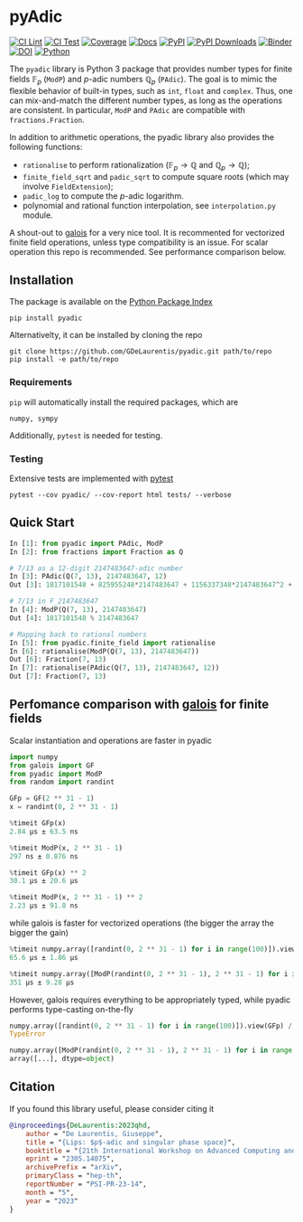 # pyAdic

[![CI Lint](https://github.com/GDeLaurentis/pyadic/actions/workflows/ci_lint.yml/badge.svg)](https://github.com/GDeLaurentis/pyadic/actions/workflows/ci_lint.yml)
[![CI Test](https://github.com/GDeLaurentis/pyadic/actions/workflows/ci_test.yml/badge.svg)](https://github.com/GDeLaurentis/pyadic/actions/workflows/ci_test.yml)
[![Coverage](https://img.shields.io/badge/Coverage-89%25-greenyellow?labelColor=2a2f35)](https://github.com/GDeLaurentis/pyadic/actions)
[![Docs](https://github.com/GDeLaurentis/pyadic/actions/workflows/cd_docs.yml/badge.svg?label=Docs)](https://gdelaurentis.github.io/pyadic/)
[![PyPI](https://img.shields.io/pypi/v/pyadic?label=PyPI)](https://pypi.org/project/pyadic/)
[![PyPI Downloads](https://img.shields.io/pypi/dm/pyadic.svg?label=PyPI%20downloads)](https://pypistats.org/packages/pyadic)
[![Binder](https://mybinder.org/badge_logo.svg)](https://mybinder.org/v2/gh/GDeLaurentis/pyadic/HEAD)
[![DOI](https://zenodo.org/badge/519290930.svg)](https://zenodo.org/doi/10.5281/zenodo.11114230)
[![Python](https://img.shields.io/pypi/pyversions/pyadic?label=Python)](https://pypi.org/project/pyadic/)


The `pyadic` library is Python 3 package that provides number types for finite fields $\mathbb{F}_p$ (`ModP`) and $p$-adic numbers $\mathbb{Q}_p$ (`PAdic`). The goal is to mimic the flexible behavior of built-in types, such as `int`, `float` and `complex`. Thus, one can mix-and-match the different number types, as long as the operations are consistent. In particular, `ModP` and `PAdic` are compatible with `fractions.Fraction`.

In addition to arithmetic operations, the pyadic library also provides the following functions:

- `rationalise` to perform rationalization ($\mathbb{F}_p\rightarrow \mathbb{Q}$ and $\mathbb{Q}_p \rightarrow \mathbb{Q}$);
- `finite_field_sqrt` and `padic_sqrt` to compute square roots (which may involve `FieldExtension`);
- `padic_log` to compute the $p$-adic logarithm.
- polynomial and rational function interpolation, see `interpolation.py` module.

A shout-out to [galois](https://github.com/mhostetter/galois) for a very nice tool. It is recommented for vectorized finite field operations, unless type compatibility is an issue. For scalar operation this repo is recommended. See performance comparison below.

## Installation
The package is available on the [Python Package Index](https://pypi.org/project/pyadic/)
```console
pip install pyadic
```
Alternativelty, it can be installed by cloning the repo
```console
git clone https://github.com/GDeLaurentis/pyadic.git path/to/repo
pip install -e path/to/repo
```

### Requirements
`pip` will automatically install the required packages, which are
```
numpy, sympy
```
Additionally, `pytest` is needed for testing.

### Testing
Extensive tests are implemented with [pytest](https://github.com/pytest-dev/pytest)

```console
pytest --cov pyadic/ --cov-report html tests/ --verbose
```

## Quick Start

```python
In [1]: from pyadic import PAdic, ModP
In [2]: from fractions import Fraction as Q

# 7/13 as a 12-digit 2147483647-adic number
In [3]: PAdic(Q(7, 13), 2147483647, 12)  
Out [3]: 1817101548 + 825955248*2147483647 + 1156337348*2147483647^2 + 330382099*2147483647^3 + 1321528398*2147483647^4 + 991146298*2147483647^5 + 1817101547*2147483647^6 + 825955248*2147483647^7 + 1156337348*2147483647^8 + 330382099*2147483647^9 + 1321528398*2147483647^10 + 991146298*2147483647^11 + O(2147483647^12)

# 7/13 in F_2147483647
In [4]: ModP(Q(7, 13), 2147483647)
Out [4]: 1817101548 % 2147483647

# Mapping back to rational numbers
In [5]: from pyadic.finite_field import rationalise
In [6]: rationalise(ModP(Q(7, 13), 2147483647))
Out [6]: Fraction(7, 13)
In [7]: rationalise(PAdic(Q(7, 13), 2147483647, 12))
Out [7]: Fraction(7, 13)
```

## Perfomance comparison with [galois](https://github.com/mhostetter/galois) for finite fields

Scalar instantiation and operations are faster in pyadic
```python
import numpy
from galois import GF
from pyadic import ModP
from random import randint

GFp = GF(2 ** 31 - 1)
x = randint(0, 2 ** 31 - 1)

%timeit GFp(x)
2.84 µs ± 63.5 ns

%timeit ModP(x, 2 ** 31 - 1)
297 ns ± 0.876 ns

%timeit GFp(x) ** 2
30.1 µs ± 20.6 µs 

%timeit ModP(x, 2 ** 31 - 1) ** 2
2.23 µs ± 91.8 ns
```

while galois is faster for vectorized operations (the bigger the array the bigger the gain)
```python
%timeit numpy.array([randint(0, 2 ** 31 - 1) for i in range(100)]).view(GFp) ** 2
65.6 µs ± 1.86 µs 

%timeit numpy.array([ModP(randint(0, 2 ** 31 - 1), 2 ** 31 - 1) for i in range(100)]) ** 2
351 µs ± 9.28 µs
```

However, galois requires everything to be appropriately typed, while pyadic performs type-casting on-the-fly
```python
numpy.array([randint(0, 2 ** 31 - 1) for i in range(100)]).view(GFp) / 2
TypeError

numpy.array([ModP(randint(0, 2 ** 31 - 1), 2 ** 31 - 1) for i in range(100)]) / 2
array([...], dtype=object)
```

## Citation

If you found this library useful, please consider citing it


```bibtex
@inproceedings{DeLaurentis:2023qhd,
    author = "De Laurentis, Giuseppe",
    title = "{Lips: $p$-adic and singular phase space}",
    booktitle = "{21th International Workshop on Advanced Computing and Analysis Techniques in Physics Research}: {AI meets Reality}",
    eprint = "2305.14075",
    archivePrefix = "arXiv",
    primaryClass = "hep-th",
    reportNumber = "PSI-PR-23-14",
    month = "5",
    year = "2023"
}
```
